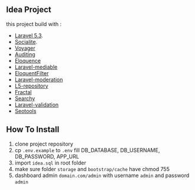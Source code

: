 ## Idea Project

this project build with :

- [Laravel 5.3](https://laravel.com/docs).
- [Socialite](https://github.com/laravel/socialite).
- [Voyager](https://github.com/the-control-group/voyager)
- [Auditing](https://github.com/owen-it/laravel-auditing)
- [Eloquence](https://github.com/jarektkaczyk/eloquence)
- [Laravel-mediable](https://github.com/plank/laravel-mediable)
- [EloquentFilter](https://github.com/Tucker-Eric/EloquentFilter)
- [Laravel-moderation](https://github.com/hootlex/laravel-moderation)
- [L5-repository](https://github.com/andersao/l5-repository)
- [Fractal](https://github.com/thephpleague/fractal)
- [Searchy](https://github.com/TomLingham/Laravel-Searchy)
- [Laravel-validation](https://github.com/andersao/laravel-validator)
- [Seotools](https://github.com/artesaos/seotools)

## How To Install
1. clone project repository
2. cp `.env.example` to `.env` fill DB_DATABASE, DB_USERNAME, DB_PASSWORD, APP_URL
3. import `idea.sql` in root folder
4. make sure folder `storage` and `bootstrap/cache` have chmod 755
5. dashboard admin `domain.com/admin` with username `admin` and password `admin`
